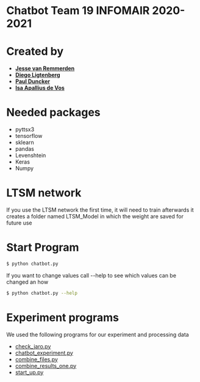# Chatbot Team 19 INFOMAIR 2020-2021

# Created by
- **[Jesse van Remmerden](j.vanremmerden@students.uu.nl)**
- **[Diego Ligtenberg](d.a.ligtenberg@students.uu.nl)**
- **[Paul Duncker](p.b.duncker@students.uu.nl)**
- **[Isa Apallius de Vos](i.m.apalliusdevos@students.uu.nl)**

# Needed packages

  - pyttsx3
  - tensorflow
  - sklearn
  - pandas
  - Levenshtein
  - Keras
  - Numpy

# LTSM network
If you use the LTSM network the first time, it will need to train afterwards it creates a folder named LTSM_Model in which the weight are saved for future use

# Start Program
```sh
$ python chatbot.py
```
If you want to change values call --help to see which values can be changed an how

```sh
$ python chatbot.py --help
```

# Experiment programs
We used the following programs for our experiment and processing data
- [check_jaro.py](https://git.science.uu.nl/j.vanremmerden/chatbot-team19-infomair/-/blob/master/check_jaro.py)
- [chatbot_experiment.py](https://git.science.uu.nl/j.vanremmerden/chatbot-team19-infomair/-/blob/master/chatbot_experiment.py)
- [combine_files.py](https://git.science.uu.nl/j.vanremmerden/chatbot-team19-infomair/-/blob/master/combine_files.py)
- [combine_results_one.py](https://git.science.uu.nl/j.vanremmerden/chatbot-team19-infomair/-/blob/master/combine_results_one.py)
- [start_up.py](https://git.science.uu.nl/j.vanremmerden/chatbot-team19-infomair/-/blob/master/start_up.py)

